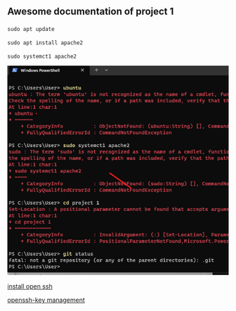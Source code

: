 ## Awesome documentation of project 1


`sudo apt update`


`sudo apt install apache2`


`sudo systemct1 apache2`


![apache status](./images/Screenshot%202023-05-29%20000710.png)


[install open ssh](https://learn.microsoft.com/en-us/windows-server/administration/openssh/openssh_install_firstuse?tabs=gui)

[openssh-key management](https://learn.microsoft.com/en-us/windows-server/administration/openssh/openssh_keymanagement)
